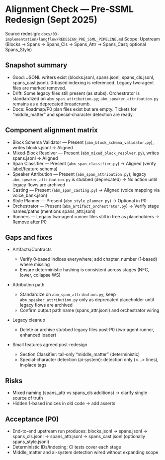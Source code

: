 # Alignment Check — Pre‑SSML Redesign (Sept 2025)

Source redesign: `docs/03-implementation/langflow/REDESIGN_PRE_SSML_PIPELINE.md` Scope: Upstream (Blocks → Spans → Spans_Cls → Spans_Attr → Spans_Cast; optional Spans_Style)

## Snapshot summary

- Good: JSONL writers exist (blocks.jsonl, spans.jsonl, spans_cls.jsonl, spans_cast.jsonl). 0‑based indexing is referenced. Legacy two‑agent files are marked removed.
- Drift: Some legacy files still present (as stubs). Orchestrator is standardized on `abm_span_attribution.py`; `abm_speaker_attribution.py` remains as a deprecated breadcrumb.
- Docs: Roadmap/P0 plan files exist but are empty. Tickets for “middle_matter” and special‑character detection are ready.

## Component alignment matrix

- Block Schema Validator — Present (`abm_block_schema_validator.py`), writes blocks.jsonl → Aligned
- Mixed‑Block Resolver — Present (`abm_mixed_block_resolver.py`), writes spans.jsonl → Aligned
- Span Classifier — Present (`abm_span_classifier.py`) → Aligned (verify label/feature schema)
- Speaker Attribution — Present (`abm_span_attribution.py`); legacy `abm_speaker_attribution.py` is stubbed (deprecated) → No action until legacy flows are archived
- Casting — Present (`abm_span_casting.py`) → Aligned (voice mapping via voice_bank.json)
- Style Planner — Present (`abm_style_planner.py`) → Optional in P0
- Orchestrator — Present (`abm_artifact_orchestrator.py`) → Verify stage names/paths (mentions spans_attr.jsonl)
- Runners — Legacy two‑agent runner files still in tree as placeholders → Remove after P0

## Gaps and fixes

- Artifacts/Contracts

  - Verify 0‑based indices everywhere; add chapter_number (1‑based) where missing
  - Ensure deterministic hashing is consistent across stages (NFC, lower, collapse WS)

- Attribution path

  - Standardize on `abm_span_attribution.py`; keep `abm_speaker_attribution.py` only as deprecated placeholder until legacy flows are archived
  - Confirm output path name (spans_attr.jsonl) and orchestrator wiring

- Legacy cleanup

  - Delete or archive stubbed legacy files post‑P0 (two‑agent runner, enhanced loader)

- Small features agreed post‑redesign

  - Section Classifier: tail‑only “middle_matter” (deterministic)
  - Special‑character detection (ai‑system): detection only (\<...> lines), in‑place tags

## Risks

- Mixed naming (spans_attr vs spans_cls additions) → clarify single source of truth
- Hidden 1-based indices in old code → add asserts

## Acceptance (P0)

- End-to-end upstream run produces: blocks.jsonl → spans.jsonl → spans_cls.jsonl → spans_attr.jsonl → spans_cast.jsonl (optionally spans_style.jsonl)
- Deterministic IDs/indexing; CI tests cover each stage
- Middle_matter and ai-system detection wired without expanding scope
